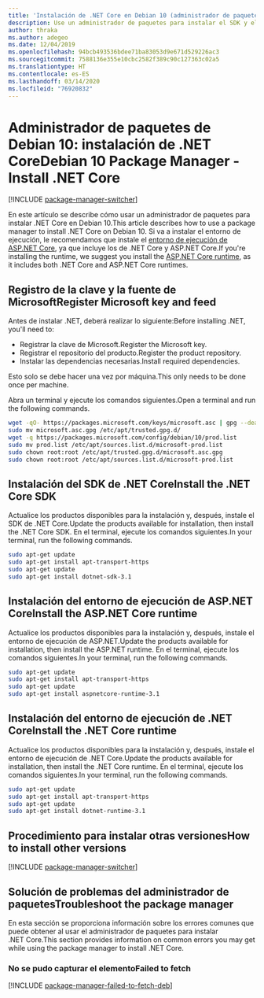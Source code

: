 ```yaml
---
title: 'Instalación de .NET Core en Debian 10 (administrador de paquetes): .NET Core'
description: Use un administrador de paquetes para instalar el SDK y el entorno de ejecución de .NET Core en Debian 10.
author: thraka
ms.author: adegeo
ms.date: 12/04/2019
ms.openlocfilehash: 94bcb493536bdee71ba83053d9e671d529226ac3
ms.sourcegitcommit: 7588136e355e10cbc2582f389c90c127363c02a5
ms.translationtype: HT
ms.contentlocale: es-ES
ms.lasthandoff: 03/14/2020
ms.locfileid: "76920832"
---
```

# <a name="debian-10-package-manager---install-net-core"></a><span data-ttu-id="ca512-103">Administrador de paquetes de Debian 10: instalación de .NET Core</span><span class="sxs-lookup"><span data-stu-id="ca512-103">Debian 10 Package Manager - Install .NET Core</span></span>

[!INCLUDE [package-manager-switcher](./includes/package-manager-switcher.md)]

<span data-ttu-id="ca512-104">En este artículo se describe cómo usar un administrador de paquetes para instalar .NET Core en Debian 10.</span><span class="sxs-lookup"><span data-stu-id="ca512-104">This article describes how to use a package manager to install .NET Core on Debian 10.</span></span> <span data-ttu-id="ca512-105">Si va a instalar el entorno de ejecución, le recomendamos que instale el [entorno de ejecución de ASP.NET Core](#install-the-aspnet-core-runtime), ya que incluye los de .NET Core y ASP.NET Core.</span><span class="sxs-lookup"><span data-stu-id="ca512-105">If you're installing the runtime, we suggest you install the [ASP.NET Core runtime](#install-the-aspnet-core-runtime), as it includes both .NET Core and ASP.NET Core runtimes.</span></span>

## <a name="register-microsoft-key-and-feed"></a><span data-ttu-id="ca512-106">Registro de la clave y la fuente de Microsoft</span><span class="sxs-lookup"><span data-stu-id="ca512-106">Register Microsoft key and feed</span></span>

<span data-ttu-id="ca512-107">Antes de instalar .NET, deberá realizar lo siguiente:</span><span class="sxs-lookup"><span data-stu-id="ca512-107">Before installing .NET, you'll need to:</span></span>

- <span data-ttu-id="ca512-108">Registrar la clave de Microsoft.</span><span class="sxs-lookup"><span data-stu-id="ca512-108">Register the Microsoft key.</span></span>
- <span data-ttu-id="ca512-109">Registrar el repositorio del producto.</span><span class="sxs-lookup"><span data-stu-id="ca512-109">Register the product repository.</span></span>
- <span data-ttu-id="ca512-110">Instalar las dependencias necesarias.</span><span class="sxs-lookup"><span data-stu-id="ca512-110">Install required dependencies.</span></span>

<span data-ttu-id="ca512-111">Esto solo se debe hacer una vez por máquina.</span><span class="sxs-lookup"><span data-stu-id="ca512-111">This only needs to be done once per machine.</span></span>

<span data-ttu-id="ca512-112">Abra un terminal y ejecute los comandos siguientes.</span><span class="sxs-lookup"><span data-stu-id="ca512-112">Open a terminal and run the following commands.</span></span>

```bash
wget -qO- https://packages.microsoft.com/keys/microsoft.asc | gpg --dearmor > microsoft.asc.gpg
sudo mv microsoft.asc.gpg /etc/apt/trusted.gpg.d/
wget -q https://packages.microsoft.com/config/debian/10/prod.list
sudo mv prod.list /etc/apt/sources.list.d/microsoft-prod.list
sudo chown root:root /etc/apt/trusted.gpg.d/microsoft.asc.gpg
sudo chown root:root /etc/apt/sources.list.d/microsoft-prod.list
```

## <a name="install-the-net-core-sdk"></a><span data-ttu-id="ca512-113">Instalación del SDK de .NET Core</span><span class="sxs-lookup"><span data-stu-id="ca512-113">Install the .NET Core SDK</span></span>

<span data-ttu-id="ca512-114">Actualice los productos disponibles para la instalación y, después, instale el SDK de .NET Core.</span><span class="sxs-lookup"><span data-stu-id="ca512-114">Update the products available for installation, then install the .NET Core SDK.</span></span> <span data-ttu-id="ca512-115">En el terminal, ejecute los comandos siguientes.</span><span class="sxs-lookup"><span data-stu-id="ca512-115">In your terminal, run the following commands.</span></span>

```bash
sudo apt-get update
sudo apt-get install apt-transport-https
sudo apt-get update
sudo apt-get install dotnet-sdk-3.1
```

## <a name="install-the-aspnet-core-runtime"></a><span data-ttu-id="ca512-116">Instalación del entorno de ejecución de ASP.NET Core</span><span class="sxs-lookup"><span data-stu-id="ca512-116">Install the ASP.NET Core runtime</span></span>

<span data-ttu-id="ca512-117">Actualice los productos disponibles para la instalación y, después, instale el entorno de ejecución de ASP.NET.</span><span class="sxs-lookup"><span data-stu-id="ca512-117">Update the products available for installation, then install the ASP.NET runtime.</span></span> <span data-ttu-id="ca512-118">En el terminal, ejecute los comandos siguientes.</span><span class="sxs-lookup"><span data-stu-id="ca512-118">In your terminal, run the following commands.</span></span>

```bash
sudo apt-get update
sudo apt-get install apt-transport-https
sudo apt-get update
sudo apt-get install aspnetcore-runtime-3.1
```

## <a name="install-the-net-core-runtime"></a><span data-ttu-id="ca512-119">Instalación del entorno de ejecución de .NET Core</span><span class="sxs-lookup"><span data-stu-id="ca512-119">Install the .NET Core runtime</span></span>

<span data-ttu-id="ca512-120">Actualice los productos disponibles para la instalación y, después, instale el entorno de ejecución de .NET Core.</span><span class="sxs-lookup"><span data-stu-id="ca512-120">Update the products available for installation, then install the .NET Core runtime.</span></span> <span data-ttu-id="ca512-121">En el terminal, ejecute los comandos siguientes.</span><span class="sxs-lookup"><span data-stu-id="ca512-121">In your terminal, run the following commands.</span></span>

```bash
sudo apt-get update
sudo apt-get install apt-transport-https
sudo apt-get update
sudo apt-get install dotnet-runtime-3.1
```

## <a name="how-to-install-other-versions"></a><span data-ttu-id="ca512-122">Procedimiento para instalar otras versiones</span><span class="sxs-lookup"><span data-stu-id="ca512-122">How to install other versions</span></span>

[!INCLUDE [package-manager-switcher](./includes/package-manager-heading-hack-pkgname.md)]

## <a name="troubleshoot-the-package-manager"></a><span data-ttu-id="ca512-123">Solución de problemas del administrador de paquetes</span><span class="sxs-lookup"><span data-stu-id="ca512-123">Troubleshoot the package manager</span></span>

<span data-ttu-id="ca512-124">En esta sección se proporciona información sobre los errores comunes que puede obtener al usar el administrador de paquetes para instalar .NET Core.</span><span class="sxs-lookup"><span data-stu-id="ca512-124">This section provides information on common errors you may get while using the package manager to install .NET Core.</span></span>

### <a name="failed-to-fetch"></a><span data-ttu-id="ca512-125">No se pudo capturar el elemento</span><span class="sxs-lookup"><span data-stu-id="ca512-125">Failed to fetch</span></span>

[!INCLUDE [package-manager-failed-to-fetch-deb](includes/package-manager-failed-to-fetch-deb.md)]
